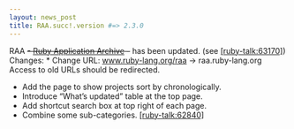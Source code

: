 ```yaml
---
layout: news_post
title: RAA.succ!.version #=> 2.3.0
---
```


<span class="caps">RAA</span> <del>- [Ruby Application Archive][1] -</del> has been updated. (see [\[ruby-talk:63170\]][2]) Changes: * Change <span class="caps">URL</span>\: www.ruby-lang.org/raa -&gt;
  raa.ruby-lang.org Access to old URLs should be redirected.
* Add the page to show projects sort by chronologically.
* Introduce “What’s updated” table at the top page.
* Add shortcut search box at top right of each page.
* Combine some sub-categories. [\[ruby-talk:62840\]][3]

[1]: http://raa.ruby-lang.org/ 
[2]: http://blade.nagaokaut.ac.jp/cgi-bin/scat.rb/ruby/ruby-talk/63170 
[3]: http://blade.nagaokaut.ac.jp/cgi-bin/scat.rb/ruby/ruby-talk/62840 
